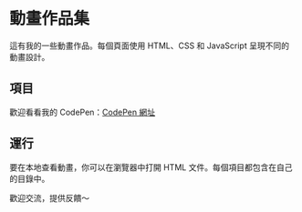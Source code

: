 # 動畫作品集

這有我的一些動畫作品。每個頁面使用 HTML、CSS 和 JavaScript 呈現不同的動畫設計。

## 項目

歡迎看看我的 CodePen：[CodePen 網址](https://codepen.io/chixxyy)

## 運行

要在本地查看動畫，你可以在瀏覽器中打開 HTML 文件。每個項目都包含在自己的目錄中。

歡迎交流，提供反饋～

